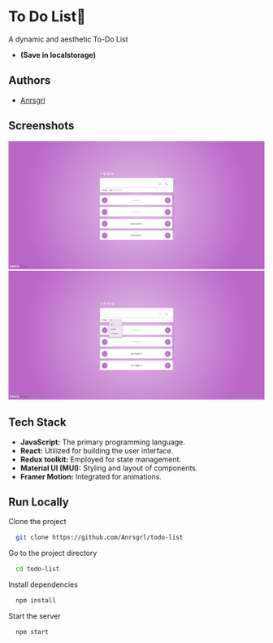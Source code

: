 
# To Do List📝

A dynamic and aesthetic To-Do List
- **(Save in localstorage)**


## Authors

- [Anrsgrl](https://www.github.com/Anrsgrl)


## Screenshots

[![App Screenshot](./public/todolist-screenshot.png)](https://todo-list-by-anrsgrl.netlify.app)
[![App's filters Screenshot](./public/todolist-screenshot-filters.png)](https://todo-list-by-anrsgrl.netlify.app)

## Tech Stack
- **JavaScript:** The primary programming language.
- **React:** Utilized for building the user interface.
- **Redux toolkit:** Employed for state management.
- **Material UI (MUI):** Styling and layout of components.
- **Framer Motion:** Integrated for animations.


## Run Locally

Clone the project

```bash
  git clone https://github.com/Anrsgrl/todo-list
```

Go to the project directory

```bash
  cd todo-list
```

Install dependencies

```bash
  npm install
```

Start the server

```bash
  npm start
```

